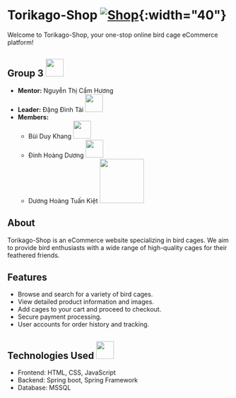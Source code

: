# Torikago-Shop [![Shop](https://cdn5.vectorstock.com/i/1000x1000/67/64/birdhouse-with-bird-circle-icon-vector-8846764.jpg)](https://torikago.onrender.com/){:width="40"}

Welcome to Torikago-Shop, your one-stop online bird cage eCommerce platform!

## Group 3 <img src="https://media.tenor.com/T8pE5uK3nKAAAAAC/aris-dancing-arisu-blue-archive.gif" width="40" >

- **Mentor:** Nguyễn Thị Cẩm Hương
- **Leader:** Đặng Đình Tài <img src="https://cdn3.emoji.gg/emojis/4094-floppa-shake.gif" width="40" >
- **Members:**
  - Bùi Duy Khang <img src="https://media.tenor.com/D4uJ1UIPUgIAAAAd/fu-xuan-hsr.gif" width="40" >
  - Đinh Hoàng Dương <img src="https://cdn3.emoji.gg/emojis/6643_Dank_Rainbow_Frog.gif" width="40" >
  - Dương Hoàng Tuấn Kiệt <img src="https://media.tenor.com/Cj05cPY-V9MAAAAC/minato-gun.gif" width="100" >

## About

Torikago-Shop is an eCommerce website specializing in bird cages. We aim to provide bird enthusiasts with a wide range of high-quality cages for their feathered friends.

## Features

- Browse and search for a variety of bird cages.
- View detailed product information and images.
- Add cages to your cart and proceed to checkout.
- Secure payment processing.
- User accounts for order history and tracking.

## Technologies Used <img src="https://cdn3.emoji.gg/emojis/3878_Nyan_Cat_animated.gif" width="40" >

- Frontend: HTML, CSS, JavaScript
- Backend: Spring boot, Spring Framework
- Database: MSSQL





